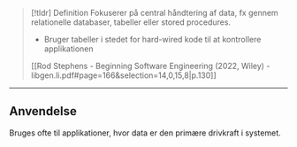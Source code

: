 > [!tldr] Definition
> Fokuserer på central håndtering af data, fx gennem relationelle databaser, tabeller eller stored procedures.
>- Bruger tabeller i stedet for hard-wired kode til at kontrollere applikationen
>
>[[Rod Stephens - Beginning Software Engineering (2022, Wiley) - libgen.li.pdf#page=166&selection=14,0,15,8|p.130]]

---

## Anvendelse
  Bruges ofte til applikationer, hvor data er den primære drivkraft i systemet.